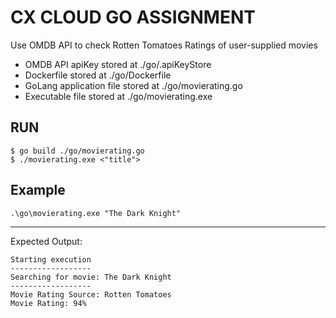 CX CLOUD GO ASSIGNMENT
===

Use OMDB API to check Rotten Tomatoes Ratings of user-supplied movies

+ OMDB API apiKey stored at ./go/.apiKeyStore
+ Dockerfile stored at ./go/Dockerfile
+ GoLang application file stored at ./go/movierating.go
+ Executable file stored at ./go/movierating.exe

RUN
---
```
$ go build ./go/movierating.go
$ ./movierating.exe <"title">
```

Example
---

```
.\go\movierating.exe "The Dark Knight"
```

---
Expected Output:

```
Starting execution
------------------
Searching for movie: The Dark Knight
------------------
Movie Rating Source: Rotten Tomatoes
Movie Rating: 94%
```